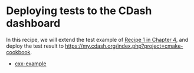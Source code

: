 # Deploying tests to the CDash dashboard

In this recipe, we will extend the test example of
[Recipe 1 in Chapter 4](../../chapter-04/recipe-01),
and deploy the test result to
https://my.cdash.org/index.php?project=cmake-cookbook.


- [cxx-example](cxx-example/)
